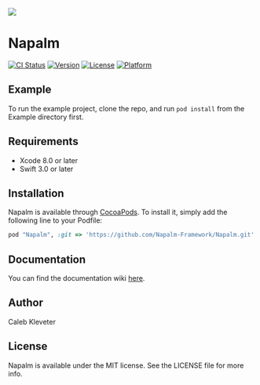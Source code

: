 ![](https://github.com/Napalm-Framework/Napalm/blob/master/Example/napalm-header.png)

# Napalm

[![CI Status](http://img.shields.io/travis/Caleb/Napalm.svg?style=flat)](https://travis-ci.org/Caleb/Napalm)
[![Version](https://img.shields.io/cocoapods/v/Napalm.svg?style=flat)](http://cocoapods.org/pods/Napalm)
[![License](https://img.shields.io/cocoapods/l/Napalm.svg?style=flat)](http://cocoapods.org/pods/Napalm)
[![Platform](https://img.shields.io/cocoapods/p/Napalm.svg?style=flat)](http://cocoapods.org/pods/Napalm)

## Example

To run the example project, clone the repo, and run `pod install` from the Example directory first.

## Requirements

- Xcode 8.0 or later
- Swift 3.0 or later

## Installation

Napalm is available through [CocoaPods](http://cocoapods.org). To install
it, simply add the following line to your Podfile:

```ruby
pod "Napalm", :git => 'https://github.com/Napalm-Framework/Napalm.git'
```

## Documentation

You can find the documentation wiki [here](https://github.com/Napalm-Framework/Napalm/wiki/Documentation).

## Author

Caleb Kleveter

## License

Napalm is available under the MIT license. See the LICENSE file for more info.

